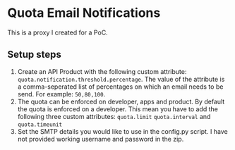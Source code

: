 # Quota Email Notifications

This is a proxy I created for a PoC. 

## Setup steps
1. Create an API Product with the following custom attribute: `quota.notification.threshold.percentage`. The value of the attribute is a comma-seperated list of percentages on which an email needs to be send. For example: `50,80,100`.
2. The quota can be enforced on developer, apps and product. By default the quota is enforced on a developer. This mean you have to add the following three custom attributes: `quota.limit` `quota.interval` and `quota.timeunit`
3. Set the SMTP details you would like to use in the config.py script. I have not provided working username and password in the zip.
 

